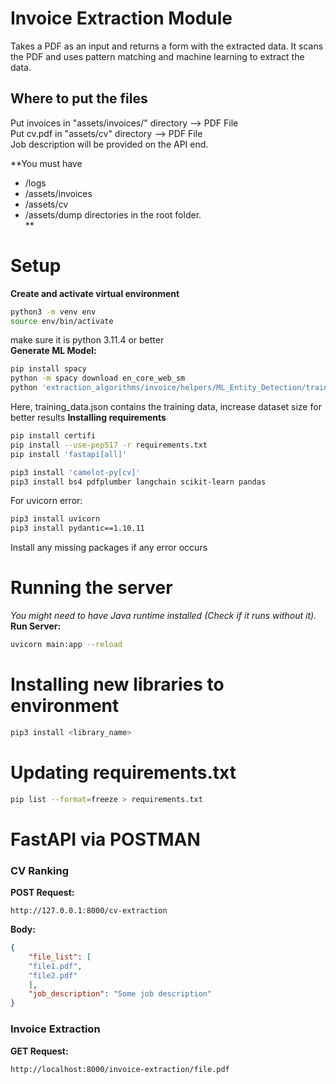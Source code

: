 # Invoice Extraction Module
Takes a PDF as an input and returns a form with the extracted data. It scans the PDF and uses pattern matching and machine learning to extract the data.

## Where to put the files
Put invoices in "assets/invoices/" directory --> PDF File  <br>
Put cv.pdf in "assets/cv" directory --> PDF File  <br>
Job description will be provided on the API end. <br>

**You must have 
- /logs
- /assets/invoices
- /assets/cv
- /assets/dump
directories in the root folder. <br>**

# Setup
**Create and activate virtual environment**
```bash
python3 -m venv env
source env/bin/activate
```
make sure it is python 3.11.4 or better<br>
**Generate ML Model:**
```bash
pip install spacy
python -m spacy download en_core_web_sm
python 'extraction_algorithms/invoice/helpers/ML_Entity_Detection/trainer.py'
```
Here, training_data.json contains the training data, increase dataset size for better results
**Installing requirements**
```bash
pip install certifi
pip install --use-pep517 -r requirements.txt
pip install 'fastapi[all]'

pip3 install 'camelot-py[cv]'
pip3 install bs4 pdfplumber langchain scikit-learn pandas
```
For uvicorn error:
```bash
pip3 install uvicorn
pip3 install pydantic==1.10.11
```

Install any missing packages if any error occurs
# Running the server
_You might need to have Java runtime installed (Check if it runs without it)._
**Run Server:**
```bash
uvicorn main:app --reload
```
# Installing new libraries to environment
```bash
pip3 install <library_name>
```
# Updating requirements.txt
```bash
pip list --format=freeze > requirements.txt
```

# FastAPI via POSTMAN
### CV Ranking
**POST Request:**
```link
http://127.0.0.1:8000/cv-extraction
```
**Body:**
```json
{
    "file_list": [
    "file1.pdf",
    "file2.pdf"
    ],
    "job_description": "Some job description"
}
```
### Invoice Extraction
**GET Request:**
```link
http://localhost:8000/invoice-extraction/file.pdf
```


